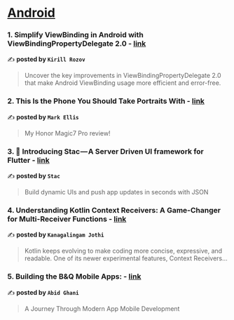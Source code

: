 
<h1><a href=https://medium.com/tag/android/recommended target="_blank" rel="noopener noreferrer">Android</a></h1>
<h3>1. Simplify ViewBinding in Android with ViewBindingPropertyDelegate 2.0 - <a href="https://medium.com/@kirillr/whats-new-in-vbpd-2-0-a83565134cff" target="_blank" rel="noopener noreferrer">link</a></h3>

✍️ **posted by `Kirill Rozov`**

<blockquote>Uncover the key improvements in ViewBindingPropertyDelegate 2.0 that make Android ViewBinding usage more efficient and error-free.</blockquote>

<h3>2. This Is the Phone You Should Take Portraits With - <a href="https://medium.com/@markellisreviews/this-is-the-phone-you-should-take-portraits-with-50cd7d9af853" target="_blank" rel="noopener noreferrer">link</a></h3>

✍️ **posted by `Mark Ellis`**

<blockquote>My Honor Magic7 Pro review!</blockquote>

<h3>3. 🚀 Introducing Stac — A Server Driven UI framework for Flutter - <a href="https://medium.com/stac/introducing-mirai-a-server-driven-ui-framework-for-flutter-d020fd0c387d" target="_blank" rel="noopener noreferrer">link</a></h3>

✍️ **posted by `Stac`**

<blockquote>Build dynamic UIs and push app updates in seconds with JSON</blockquote>

<h3>4. Understanding Kotlin Context Receivers: A Game-Changer for Multi-Receiver Functions - <a href="https://medium.com/@kanagalingam91/understanding-kotlin-context-receivers-a-game-changer-for-multi-receiver-functions-ea6cb6b2da76" target="_blank" rel="noopener noreferrer">link</a></h3>

✍️ **posted by `Kanagalingam Jothi`**

<blockquote>Kotlin keeps evolving to make coding more concise, expressive, and readable. One of its newer experimental features, Context Receivers…</blockquote>

<h3>5. Building the B&Q Mobile Apps: - <a href="https://medium.com/@abid.ghani/building-the-b-q-mobile-apps-ce69ab593797" target="_blank" rel="noopener noreferrer">link</a></h3>

✍️ **posted by `Abid Ghani`**

<blockquote>A Journey Through Modern App Mobile Development</blockquote>


